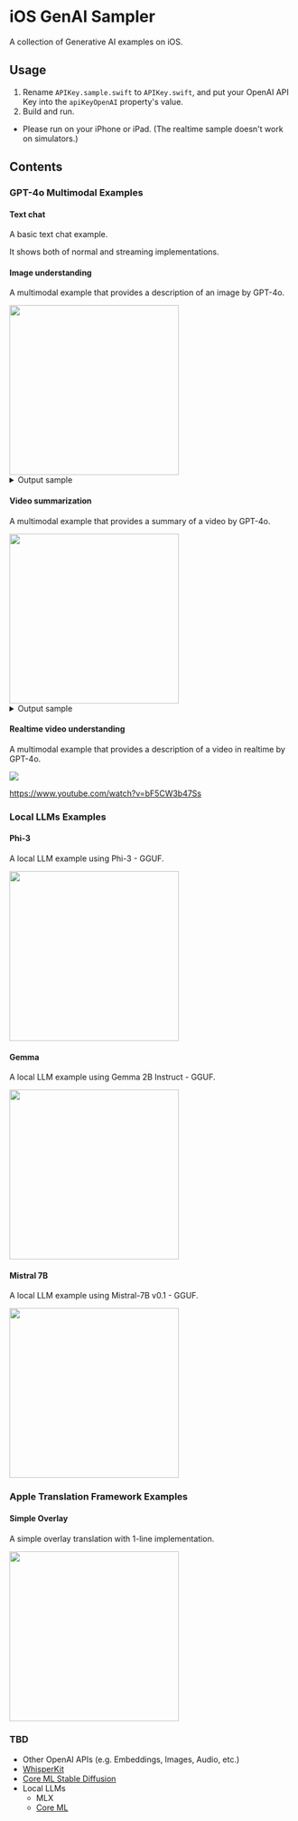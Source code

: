 # iOS GenAI Sampler

A collection of Generative AI examples on iOS.

## Usage

1. Rename `APIKey.sample.swift` to `APIKey.swift`, and put your OpenAI API Key into the `apiKeyOpenAI` property's value.
2. Build and run.
  - Please run on your iPhone or iPad. (The realtime sample doesn't work on simulators.)

## Contents

### GPT-4o Multimodal Examples

#### Text chat

A basic text chat example.

It shows both of normal and streaming implementations.


#### Image understanding

A multimodal example that provides a description of an image by GPT-4o.

<img src="images/image-und.png" width="300">


<details>
<summary>Output sample</summary>
The image shows a person sitting at a table holding a smartphone. The person is looking at the phone and appears to in the be process of recording or viewing a video themselves of on the device. The person is wearing a dark hoodie with the "OpenAI" logo on it. 

On the table, there is a black mug with the OpenAI logo on it. To the right side of the image there is, close-up a view of the phone screen the showing reflection of the person. 

The setting to appears indoors be, with a lamp and a chair visible in the background. The lighting is warm, creating a comfortable atmosphere.

</details>



#### Video summarization

A multimodal example that provides a summary of a video by GPT-4o.

<img src="images/video-sum2.png" width="300">

<details>
<summary>Output sample</summary>
The video appear frames to be from a, presentation likely related Apple's to WWDC21 event.

1. The first frame shows three animated M charactersemoji partially illuminated.
2. The second frame displays an Apple MacBook with the WWDC21 logo and four icons representing different applications.
3. The following frames depict person a, likely a presenter providing, an explanation. The environment suggests it is tech a-focused presentation, with cameras and i anMac visible in the background.
4. There is gradual text overlay appearing next to the presenter topics includingMinimum focus with " distance," "-bit HDR video," " Effects inVideo10 Control Center," "Performance best practices," and "urfaceIOS compression."
5. The final frame shows a black screen with the text "AV captureFoundation classes."

The frames collectively depict a segment from an Apple developer session, where technical details and best practices related to video capturing and effects are being discussed.
</details>



#### Realtime video understanding

A multimodal example that provides a description of a video in realtime by GPT-4o.

![](images/realtime1.gif)

https://www.youtube.com/watch?v=bF5CW3b47Ss


### Local LLMs Examples

#### Phi-3

A local LLM example using Phi-3 - GGUF.

<img src="images/phi3_stream.gif" width="300">

#### Gemma

A local LLM example using Gemma 2B Instruct - GGUF.

<img src="images/gemma2b.gif" width="300">

#### Mistral 7B

A local LLM example using Mistral-7B v0.1 - GGUF.

<img src="images/mistral_2.png" width="300">

### Apple Translation Framework Examples

#### Simple Overlay

A simple overlay translation with 1-line implementation.

<img src="images/translation_simple.jpg" width="300">

### TBD

- Other OpenAI APIs (e.g. Embeddings, Images, Audio, etc.)
- [WhisperKit](https://www.docswell.com/s/shu223/KRXDLE-whisperkit)
- [Core ML Stable Diffusion](https://zenn.dev/shu223/articles/coreml-stable-diffusion)
- Local LLMs
  - MLX
  - [Core ML](https://zenn.dev/shu223/articles/coreml-exporters)
